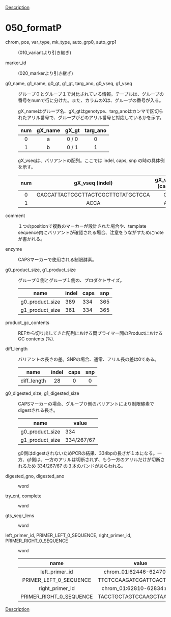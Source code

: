[Description](DESCRIPTION.md)

# 050_formatP

<dl>
<dt>
chrom, pos, var_type, mk_type, auto_grp0, auto_grp1
</dt>
<dd>
<p><p>
(010_variantより引き継ぎ)
</p>

</dd>
</dl>


<dl>
<dt>
marker_id
</dt>
<dd>
<p><p>
(020_markerより引き継ぎ)
</p>

</dd>
</dl>


<dl>
<dt>
g0_name, g1_name, g0_gt, g1_gt, targ_ano, g0_vseq, g1_vseq
</dt>
<dd>
<p><p>
グループ０とグループ１で対比されている情報。テーブルは、グループの番号をnumで行に分けた。また、カラムのXは、グループの番号が入る。
</p>
<p>
gX_nameはグループ名、gX_gtはgenotype、targ_anoはカンマで区切られたアリル番号で、グループがどのアリル番号と対応しているかを示す。
</p>

|num|gX_name|gX_gt|targ_ano|
|:---:|:---:|:---:|:---:|
| 0 |a|0 / 0|0|
| 1 |b|0 / 1| 1|

<p>
gX_vseqは、バリアントの配列。ここでは indel, caps, snp の時の具体例を示す。
</p>

|num|gX_vseq (indel)|gX_vseq (caps)|gX_vseq (snp)|
|:---:|:---:|:---:|:---:|
| 0 |GACCATTACTCGCTTACTCGCTTGTATGCTCCA |G|G
| 1 |ACCA|A|T

</dd>
</dl>


<dl>
<dt>
comment
</dt>
<dd>
<p><p>
１つのpositionで複数のマーカーが設計された場合や、template sequence内にバリアントが確認される場合、注意をうながすためにnoteが書かれる。
</p>

</dd>
</dl>

<dl>
<dt>
enzyme
</dt>
<dd>
<p>
<p>
CAPSマーカーで使用される制限酵素。
</p>

</dd>
</dl>

<dl>
<dt>
g0_product_size, g1_product_size
</dt>
<dd>
<p><p>
グループ０側とグループ１側の、プロダクトサイズ。
</p>

name|indel|caps|snp
---|---|---|---
g0_product_size |389|334|365
g1_product_size |361|334|365


</dd>
</dl>

<dl>
<dt>
product_gc_contents
</dt>
<dd>
<p><p>
REFから切り出してきた配列における両プライマー間のProductにおけるGC contents (%).
</p>

</dd>
</dl>

<dl>
<dt>
diff_length
</dt>
<dd>
<p><p>
バリアントの長さの差。SNPの場合、通常、アリル長の差は0である。
</p>

name|indel|caps|snp
---|:---:|:---:|:---:|
diff_length|28|0|0


</dd>
</dl>

<dl>
<dt>
g0_digested_size, g1_digested_size

</dt>
<dd>
<p><p>
CAPSマーカーの場合、グループ０側のバリアントにより制限酵素でdigestされる長さ。
</p>

name|value|
---|---|
g0_product_size |334
g1_product_size |334/267/67

<p>
g0側はdigestされないためPCRの結果、334bpの長さが１本になる。一方、g1側は、一方のアリルは切断されず、もう一方のアリルだけが切断されるため 334/267/67 の３本のバンドがあらわれる。
</p>

</dd>
</dl>

<dl>
<dt>
digested_gno, digested_ano
</dt>
<dd>
<p>word</p>

</dd>
</dl>


<dl>
<dt>
try_cnt, complete
</dt>
<dd>
<p>word</p>

</dd>
</dl>


<dl>
<dt>
gts_segr_lens
</dt>
<dd>
<p><p>
word
</p>

</dd>
</dl>

<dl>
<dt>
left_primer_id, PRIMER_LEFT_0_SEQUENCE, right_primer_id, PRIMER_RIGHT_0_SEQUENCE
</dt>
<dd>
<p><p>
word
</p>

name|value
:---:|:---:
left_primer_id |chrom_01:62446-62470:plus
PRIMER_LEFT_0_SEQUENCE|TTCTCCAAGATCGATTCACTCTGTT
right_primer_id |chrom_01:62810-62834:minus
PRIMER_RIGHT_0_SEQUENCE |TACCTGCTAGTCCAAGCTAATTTGT

</dd>
</dl>

[Description](DESCRIPTION.md)

